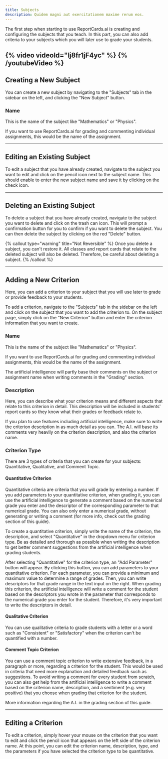 ```yaml
---
title: Subjects
description: Quidem magni aut exercitationem maxime rerum eos.
---
```


The first step when starting to use ReportCards.ai is creating and configuring the subjects that you teach. In this part, you can also add criteria to your subjects which you will later use to grade your students.

{% video videoId="lj8fr1jF4yc"  %} {% /youtubeVideo %}
---

## Creating a New Subject

You can create a new subject by navigating to the "Subjects" tab in the sidebar on the left, and clicking the "New Subject" button.

### Name

This is the name of the subject like "Mathematics" or "Physics". 

If you want to use ReportCards.ai for grading and commenting individual assignments, this would be the name of the assignment.

---

## Editing an Existing Subject

To edit a subject that you have already created, navigate to the subject you want to edit and click on the pencil icon next to the subject name. This should enable to enter the new subject name and save it by clicking on the check icon.

---

## Deleting an Existing Subject
To delete a subject that you have already created, navigate to the subject you want to delete and click on the trash can icon. This will prompt a confirmation button for you to confirm if you want to delete the subject. You can then delete the subject by clicking on the red "Delete" button.

{% callout type="warning" title="Not Reversible" %} Once you delete a subject, you can't restore it. All classes and report cards that relate to the deleted subject will also be deleted. Therefore, be careful about deleting a subject. {% /callout %}

---

## Adding a New Criterion

Here, you can add a criterion to your subject that you will use later to grade or provide feedback to your students.

To add a criterion, navigate to the "Subjects" tab in the sidebar on the left and click on the subject that you want to add the criterion to. On the subject page, simply click on the "New Criterion" button and enter the criterion information that you want to create.

### Name

This is the name of the subject like "Mathematics" or "Physics". 

If you want to use ReportCards.ai for grading and commenting individual assignments, this would be the name of the assignment.

The artificial intelligence will partly base their comments on the subject or assignment name when writing comments in the "Grading" section.

### Description

Here, you can describe what your criterion means and different aspects that relate to this criterion in detail. This description will be included in students' report cards so they know what their grades or feedback relate to.

If you plan to use features including artificial intelligence, make sure to write the criterion description in as much detail as you can. The A.I. will base its comments very heavily on the criterion description, and also the criterion name.

### Criterion Type

There are 3 types of criteria that you can create for your subjects: Quantitative, Qualitative, and Comment Topic.

#### Quantitative Criterion

Quantitative criteria are criteria that you will grade by entering a number. If you add parameters to your quantitative criterion, when grading it, you can use the artificial intelligence to generate a comment based on the numerical grade you enter and the descriptor of the corresponding parameter to that numerical grade. You can also only enter a numerical grade, without generating or writing a comment (for more info, check out the grading section of this guide).

To create a quantitative criterion, simply write the name of the criterion, the description, and select "Quantitative" in the dropdown menu for criterion type. Be as detailed and thorough as possible when writing the description to get better comment suggestions from the artificial intelligence when grading students.

After selecting "Quantitative" for the criterion type, an "Add Parameter" button will appear. By clicking this button, you can add parameters to your quantitative criterion. For each parameter, you can provide a minimum and maximum value to determine a range of grades. Then, you can write descriptors for that grade range in the text input on the right. When grading this criterion, the artificial intelligence will write a comment for the student based on the descriptors you wrote in the parameter that corresponds to the numerical grade you enter for the student. Therefore, it's very important to write the descriptors in detail.

#### Qualitative Criterion

You can use qualitative criteria to grade students with a letter or a word such as "Consistent" or "Satisfactory" when the criterion can't be quantified with a number.

#### Comment Topic Criterion

You can use a comment topic criterion to write extensive feedback, in a paragraph or more, regarding a criterion for the student. This would be used in criteria that need more explanation and detailed feedback such as suggestions. To avoid writing a comment for every student from scratch, you can also get help from the artificial intelligence to write a comment based on the criterion name, description, and a sentiment (e.g. very positive) that you choose when grading that criterion for the student.

More information regarding the A.I. in the grading section of this guide.

---

## Editing a Criterion

To edit a criterion, simply hover your mouse on the criterion that you want to edit and click the pencil icon that appears on the left side of the criterion name. At this point, you can edit the criterion name, description, type, and the parameters if you have selected the criterion type to be quantitative.